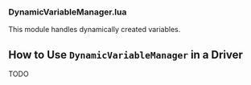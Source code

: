 ### DynamicVariableManager.lua

This module handles dynamically created variables.

## How to Use `DynamicVariableManager` in a Driver
TODO